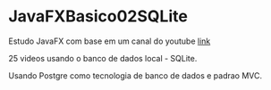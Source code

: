 # JavaFXBasico02SQLite

Estudo JavaFX com base em um canal do youtube [link](https://www.youtube.com/watch?v=xPF5a5QyguI&list=PLA1W9ojL1mVwql7mYQrMqHJ7GEb9xEg8q)   

25 videos usando o banco de dados local - SQLite.

Usando Postgre como tecnologia de banco de dados e padrao MVC.